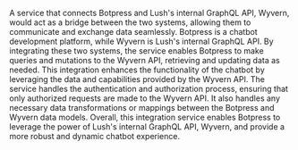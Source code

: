 A service that connects Botpress and Lush's internal GraphQL API, Wyvern, would act as a bridge between the two systems, allowing them to communicate and exchange data seamlessly. Botpress is a chatbot development platform, while Wyvern is Lush's internal GraphQL API. By integrating these two systems, the service enables Botpress to make queries and mutations to the Wyvern API, retrieving and updating data as needed. This integration enhances the functionality of the chatbot by leveraging the data and capabilities provided by the Wyvern API. The service handles the authentication and authorization process, ensuring that only authorized requests are made to the Wyvern API. It also handles any necessary data transformations or mappings between the Botpress and Wyvern data models. Overall, this integration service enables Botpress to leverage the power of Lush's internal GraphQL API, Wyvern, and provide a more robust and dynamic chatbot experience.
